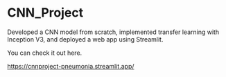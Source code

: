 # CNN_Project
Developed a CNN model from scratch, implemented transfer learning 
with Inception V3, and deployed a web app using Streamlit.

You can check it out here.

https://cnnproject-pneumonia.streamlit.app/
